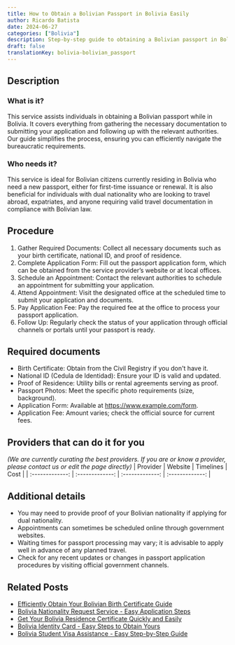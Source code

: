 ```yaml
---
title: How to Obtain a Bolivian Passport in Bolivia Easily
author: Ricardo Batista
date: 2024-06-27
categories: ["Bolivia"]
description: Step-by-step guide to obtaining a Bolivian passport in Bolivia. From required documents to procedures, all in one place.
draft: false
translationKey: bolivia-bolivian_passport
---
```


## Description
### What is it?
This service assists individuals in obtaining a Bolivian passport while in Bolivia. It covers everything from gathering the necessary documentation to submitting your application and following up with the relevant authorities. Our guide simplifies the process, ensuring you can efficiently navigate the bureaucratic requirements.

### Who needs it?
This service is ideal for Bolivian citizens currently residing in Bolivia who need a new passport, either for first-time issuance or renewal. It is also beneficial for individuals with dual nationality who are looking to travel abroad, expatriates, and anyone requiring valid travel documentation in compliance with Bolivian law.

## Procedure

1. Gather Required Documents: Collect all necessary documents such as your birth certificate, national ID, and proof of residence.
2. Complete Application Form: Fill out the passport application form, which can be obtained from the service provider’s website or at local offices.
3. Schedule an Appointment: Contact the relevant authorities to schedule an appointment for submitting your application.
4. Attend Appointment: Visit the designated office at the scheduled time to submit your application and documents.
5. Pay Application Fee: Pay the required fee at the office to process your passport application.
6. Follow Up: Regularly check the status of your application through official channels or portals until your passport is ready.


## Required documents

- Birth Certificate: Obtain from the Civil Registry if you don't have it.
- National ID (Cedula de Identidad): Ensure your ID is valid and updated.
- Proof of Residence: Utility bills or rental agreements serving as proof.
- Passport Photos: Meet the specific photo requirements (size, background).
- Application Form: Available at https://www.example.com/form.
- Application Fee: Amount varies; check the official source for current fees.


## Providers that can do it for you
_(We are currently curating the best providers. If you are or know a provider, please contact us or edit the page directly)_
| Provider        |     Website     |     Timelines    |       Cost      |
| :-------------: | :-------------: |  :-------------: | :-------------: |

## Additional details

- You may need to provide proof of your Bolivian nationality if applying for dual nationality.
- Appointments can sometimes be scheduled online through government websites.
- Waiting times for passport processing may vary; it is advisable to apply well in advance of any planned travel.
- Check for any recent updates or changes in passport application procedures by visiting official government channels.




## Related Posts

- [Efficiently Obtain Your Bolivian Birth Certificate Guide](https://tramitit.com/guides/bolivia/birth_certificate/)
- [Bolivia Nationality Request Service - Easy Application Steps](https://tramitit.com/guides/bolivia/nationality_request/)
- [Get Your Bolivia Residence Certificate Quickly and Easily](https://tramitit.com/guides/bolivia/residence_certificate/)
- [Bolivia Identity Card - Easy Steps to Obtain Yours](https://tramitit.com/guides/bolivia/identity_card/)
- [Bolivia Student Visa Assistance - Easy Step-by-Step Guide](https://tramitit.com/guides/bolivia/student_visa_request/)